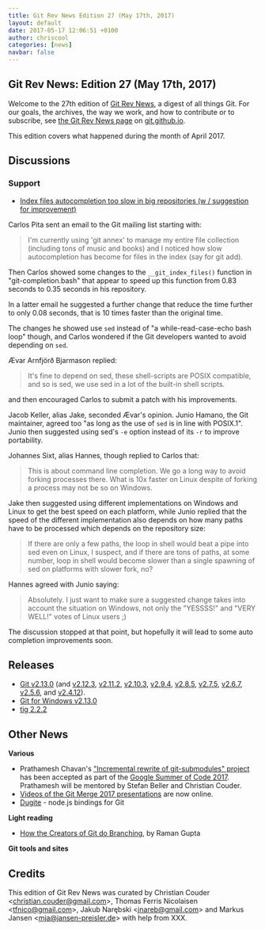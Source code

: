 ```yaml
---
title: Git Rev News Edition 27 (May 17th, 2017)
layout: default
date: 2017-05-17 12:06:51 +0100
author: chriscool
categories: [news]
navbar: false
---
```


## Git Rev News: Edition 27 (May 17th, 2017)

Welcome to the 27th edition of [Git Rev News](https://git.github.io/rev_news/rev_news/),
a digest of all things Git. For our goals, the archives, the way we work, and how to contribute or to
subscribe, see [the Git Rev News page](https://git.github.io/rev_news/rev_news/) on [git.github.io](http://git.github.io).

This edition covers what happened during the month of April 2017.

## Discussions

<!---
### General
-->

<!---
### Reviews
-->


### Support

* [Index files autocompletion too slow in big repositories (w / suggestion for improvement)](http://public-inbox.org/git/CAELgYhf1s43p62t6W14S=nDt-O247cPqsPMUDfye1OTnDND3Gg@mail.gmail.com/)

Carlos Pita sent an email to the Git mailing list starting with:

> I'm currently using 'git annex' to manage my entire file collection
> (including tons of music and books) and I noticed how slow
> autocompletion has become for files in the index (say for git add).

Then Carlos showed some changes to the `__git_index_files()` function in
"git-completion.bash" that appear to speed up this function from 0.83
seconds to 0.35 seconds in his repository.

In a latter email he suggested a further change that reduce the time
further to only 0.08 seconds, that is 10 times faster than the
original time.

The changes he showed use `sed` instead of "a while-read-case-echo
bash loop" though, and Carlos wondered if the Git developers wanted to
avoid depending on `sed`.

Ævar Arnfjörð Bjarmason replied:

> It's fine to depend on sed, these shell-scripts are POSIX compatible,
> and so is sed, we use sed in a lot of the built-in shell scripts.

and then encouraged Carlos to submit a patch with his improvements.

Jacob Keller, alias Jake, seconded Ævar's opinion. Junio Hamano, the
Git maintainer, agreed too "as long as the use of `sed` is in line
with POSIX.1". Junio then suggested using sed's `-e` option instead of
its `-r` to improve portability.

Johannes Sixt, alias Hannes, though replied to Carlos that:

> This is about command line completion. We go a long way to avoid forking
> processes there. What is 10x faster on Linux despite of forking a
> process may not be so on Windows.

Jake then suggested using different implementations on Windows and
Linux to get the best speed on each platform, while Junio replied that
the speed of the different implementation also depends on how many
paths have to be processed which depends on the repository size:

> If there are only a few paths, the loop in shell would beat a pipe
> into sed even on Linux, I suspect, and if there are tons of paths, at
> some number, loop in shell would become slower than a single spawning
> of sed on platforms with slower fork, no?

Hannes agreed with Junio saying:

> Absolutely. I just want to make sure a suggested change takes into
> account the situation on Windows, not only the "YESSSS!" and "VERY
> WELL!" votes of Linux users ;)

The discussion stopped at that point, but hopefully it will lead to
some auto completion improvements soon.

## Releases

* [Git v2.13.0](https://github.com/git/git/blob/v2.13.0/Documentation/RelNotes/2.13.0.txt) (and [v2.12.3](https://github.com/git/git/blob/v2.12.3/Documentation/RelNotes/2.12.3.txt), [v2.11.2](https://github.com/git/git/blob/v2.11.2/Documentation/RelNotes/2.11.2.txt), [v2.10.3](https://github.com/git/git/blob/v2.10.3/Documentation/RelNotes/2.10.3.txt), [v2.9.4](https://github.com/git/git/blob/v2.9.4/Documentation/RelNotes/2.9.4.txt), [v2.8.5](https://github.com/git/git/blob/v2.8.5/Documentation/RelNotes/2.8.5.txt), [v2.7.5](https://github.com/git/git/blob/v2.7.5/Documentation/RelNotes/2.7.5.txt), [v2.6.7](https://github.com/git/git/blob/v2.6.7/Documentation/RelNotes/2.6.7.txt), [v2.5.6](https://github.com/git/git/blob/v2.5.6/Documentation/RelNotes/2.5.6.txt), and [v2.4.12](https://github.com/git/git/blob/v2.4.12/Documentation/RelNotes/2.4.12.txt)).
* [Git for Windows v2.13.0](https://github.com/git-for-windows/git/releases/tag/v2.13.0.windows.1)
* [tig 2.2.2](https://public-inbox.org/git/CAFuPQ1KSfKT+UKEdjcQ60sWL-yBGPWUZxhAAQ1AdrAr=VMdGfQ@mail.gmail.com/t/#u)

## Other News

__Various__

* Prathamesh Chavan's ["Incremental rewrite of git-submodules" project](http://public-inbox.org/git/CAME+mvXtA6iZNfErTX5tYB-o-5xa1yesAG5h=iP_Z2_zL_kOnQ@mail.gmail.com/) has been accepted as part of the [Google Summer of Code 2017](https://developers.google.com/open-source/gsoc/). Prathamesh will be mentored by Stefan Beller and Christian Couder.
* [Videos of the Git Merge 2017 presentations](https://www.youtube.com/playlist?list=PL0lo9MOBetEGRAJzoTCdco_fOKDfhqaOY) are now online.
* [Dugite](https://github.com/desktop/dugite) - node.js bindings for Git

__Light reading__

* [How the Creators of Git do Branching](https://hackernoon.com/how-the-creators-of-git-do-branches-e6fcc57270fb), by Raman Gupta

__Git tools and sites__


## Credits

This edition of Git Rev News was curated by
Christian Couder &lt;<christian.couder@gmail.com>&gt;,
Thomas Ferris Nicolaisen &lt;<tfnico@gmail.com>&gt;,
Jakub Narębski &lt;<jnareb@gmail.com>&gt; and
Markus Jansen &lt;<mja@jansen-preisler.de>&gt;
with help from XXX.
